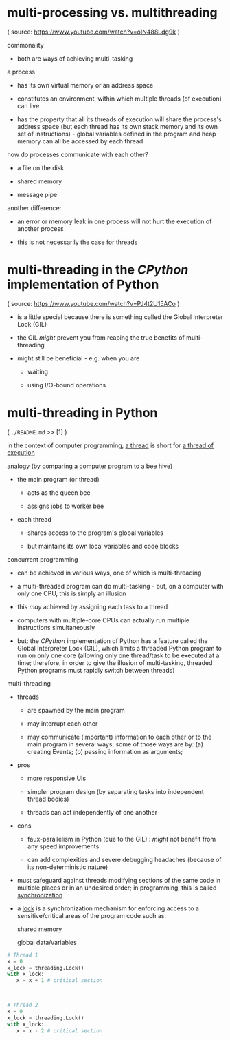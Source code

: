 # multi-processing vs. multithreading

(
source:
https://www.youtube.com/watch?v=oIN488Ldg9k
)

commonality

   - both are ways of achieving multi-tasking

a process

   - has its own virtual memory or an address space

   - constitutes an environment,
     within which multiple threads (of execution) can live

   - has the property that
	 all its threads of execution will share the process's address space
     (but each thread has its own stack memory and its own set of instructions) -
	 global variables defined in the program and heap memory
	 can all be accessed by each thread

how do processes communicate with each other?

   - a file on the disk

   - shared memory

   - message pipe

another difference:

   - an error or memory leak in one process
     will not hurt
	 the execution of another process

   - this is not necessarily the case for threads

# multi-threading in the _CPython_ implementation of Python

(
source:
https://www.youtube.com/watch?v=PJ4t2U15ACo
)

- is a little special
because there is something called the Global Interpreter Lock (GIL)

- the GIL _might_ prevent you from reaping the true benefits of multi-threading

- might still be beneficial - e.g. when you are

  - waiting

  - using I/O-bound operations
	
# multi-threading in Python

(
`./README.md` >> [1]
)

in the context of computer programming,
<u>a thread</u> is short for <u>a thread of execution</u>

analogy (by comparing a computer program to a bee hive)

   - the main program (or thread)

      - acts as the queen bee

      - assigns jobs to worker bee

   - each thread

      - shares access to the program's global variables

      - but maintains its own local variables and code blocks



concurrent programming

   - can be achieved in various ways,
     one of which is multi-threading

   - a multi-threaded program can do multi-tasking -
     but, on a computer with only one CPU, this is simply an illusion

   - this _may_ achieved by assigning each task to a thread

   - computers with multiple-core CPUs
     can actually run
     multiple instructions simultaneously

   - but:
     the _CPython_ implementation of Python
     has a feature called the Global Interpreter Lock (GIL),
     which limits a threaded Python program to run on only one core
     (allowing only one thread/task to be executed at a time;
     therefore, in order to give the illusion of multi-tasking,
     threaded Python programs must rapidly switch between threads)

multi-threading

   - threads

     - are spawned by the main program

     - may interrupt each other

     - may communicate (important) information
       to each other or to the main program
       in several ways;
	     some of those ways are by:
	     (a) creating Events;
	     (b) passing information as arguments;

   - pros

     - more responsive UIs

     - simpler program design (by separating tasks into independent thread bodies)

     - threads can act independently of one another

   - cons

     - faux-parallelism in Python (due to the GIL) :
       _might_ not benefit from any speed improvements

     - can add complexities and severe debugging headaches
       (because of its non-deterministic nature)

   - must safeguard against threads modifying sections of the same code
     in multiple places or in an undesired order;
     in programming, this is called <u>synchronization</u>

   - a <u>lock</u> is a synchronization mechanism
     for enforcing access to a sensitive/critical areas of the program code such as:

       shared memory

       global data/variables

   ```python
   # Thread 1
   x = 0
   x_lock = threading.Lock()
   with x_lock:
      x = x + 1 # critical section



   # Thread 2
   x = 0
   x_lock = threading.Lock()
   with x_lock:
      x = x - 2 # critical section
   ```
